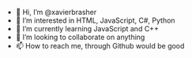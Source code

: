 - 👋 Hi, I’m @xavierbrasher
- 👀 I’m interested in HTML, JavaScript, C#, Python
- 🌱 I’m currently learning JavaScript and C++ 
- 💞️ I’m looking to collaborate on anything
- 📫 How to reach me, through Github would be good

<!---
xavierbrasher/xavierbrasher is a ✨ special ✨ repository because its `README.md` (this file) appears on your GitHub profile.
You can click the Preview link to take a look at your changes.
--->
